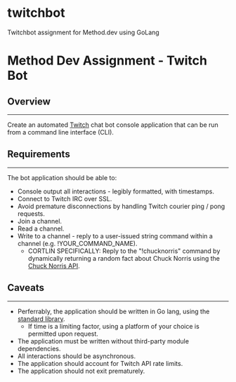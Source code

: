# twitchbot

Twitchbot assignment for Method.dev using GoLang

# Method Dev Assignment - Twitch Bot

## Overview

---

Create an automated [Twitch](https://dev.twitch.tv/docs/irc) chat bot console application that can be run from a command line interface (CLI).

## Requirements

---

The bot application should be able to:

- Console output all interactions - legibly formatted, with timestamps.
- Connect to Twitch IRC over SSL.
- Avoid premature disconnections by handling Twitch courier ping / pong requests.
- Join a channel.
- Read a channel.
- Write to a channel - reply to a user-issued string command within a channel (e.g. !YOUR_COMMAND_NAME).
  - CORTLIN SPECIFICALLY: Reply to the "!chucknorris" command by dynamically returning a random fact about Chuck Norris using the [Chuck Norris API](https://api.chucknorris.io).

## Caveats

---

- Perferrably, the application should be written in Go lang, using the [standard library](https://golang.org/pkg/).
  - If time is a limiting factor, using a platform of your choice is permitted upon request.
- The application must be written without third-party module dependencies.
- All interactions should be asynchronous.
- The application should account for Twitch API rate limits.
- The application should not exit prematurely.
